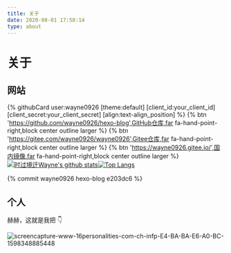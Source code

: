 ```yaml
---
title: 关于
date: 2020-08-01 17:58:14
type: about
---
```


# 关于
## 网站

{% githubCard user:wayne0926 [theme:default] [client_id:your_client_id] [client_secret:your_client_secret] [align:text-align_position] %}
{% btn 'https://github.com/wayne0926/hexo-blog',GitHub仓库,far fa-hand-point-right,block center outline  larger %}
{% btn 'https://gitee.com/wayne0926/wayne0926',Gitee仓库,far fa-hand-point-right,block center outline  larger %}
{% btn 'https://wayne0926.gitee.io/',国内镜像,far fa-hand-point-right,block center outline  larger %}
[![时过境迁Wayne's github stats](https://github-readme-stats.vercel.app/api?username=wayne0926)](https://github-readme-stats.vercel.app/api?username=wayne0926)[![Top Langs](https://github-readme-stats.vercel.app/api/top-langs/?username=wayne0926)](https://github-readme-stats.vercel.app/api/top-langs/?username=wayne0926)


<div id="posts-chart" ></div><div id="tags-chart" data-length="10"></div><div id="categories-chart"></div>

{% commit wayne0926 hexo-blog e203dc6  %}

<style>#page{opacity: 0.85;}</style>
## 个人

赫赫，这就是我把 👇

![screencapture-www-16personalities-com-ch-infp-E4-BA-BA-E6-A0-BC-1598348885448](https://cdn.jsdelivr.net/gh/wayne0926/myphoto/img/screencapture-www-16personalities-com-ch-infp-E4-BA-BA-E6-A0-BC-1598348885448.png)
